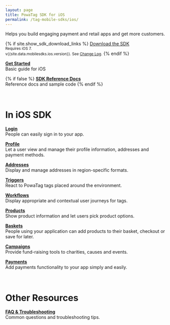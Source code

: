 ```yaml
---
layout: page
title: PowaTag SDK for iOS
permalink: /tag-mobile-sdks/ios/
---
```


Helps you build engaging payment and retail apps and get more customers.

{% if site.show_sdk_download_links %}
<a class="download-link ios" href="{{site.data.mobilesdks.ios.url}}">Download the SDK</a><br />
<small>Requires iOS 7.</small><br />
<small>v{{site.data.mobilesdks.ios.version}}. See [Change Log]({{site.baseurl}}/tag-mobile-sdks/ios/changelog/).</small>
{% endif %}

**[Get Started]({{site.baseurl}}/tag-mobile-sdks/ios/start/)**<br />
Basic guide for iOS

{% if false %}
**[SDK Reference Docs]({{site.baseurl}}/tag-mobile-sdks/ios/reference/)**<br />
Reference docs and sample code
{% endif %}

<br />

# In iOS SDK

**[Login]({{site.baseurl}}/tag-mobile-sdks/ios/login/)**<br />
People can easily sign in to your app.

**[Profile]({{site.baseurl}}/tag-mobile-sdks/ios/profile/)**<br />
Let a user view and manage their profile information, addresses and payment methods.

**[Addresses]({{site.baseurl}}/tag-mobile-sdks/ios/addresses/)**<br />
Display and manage addresses in region-specific formats.

**[Triggers]({{site.baseurl}}/tag-mobile-sdks/ios/triggers/)**<br />
React to PowaTag tags placed around the environment.

**[Workflows]({{site.baseurl}}/tag-mobile-sdks/ios/workflows/)**<br />
Display appropriate and contextual user journeys for tags.

**[Products]({{site.baseurl}}/tag-mobile-sdks/ios/products/)**<br />
Show product information and let users pick product options.

**[Baskets]({{site.baseurl}}/tag-mobile-sdks/ios/baskets/)**<br />
People using your application can add products to their basket, checkout or save for later.

**[Campaigns]({{site.baseurl}}/tag-mobile-sdks/ios/campaigns/)**<br />
Provide fund-raising tools to charities, causes and events.

**[Payments]({{site.baseurl}}/tag-mobile-sdks/ios/payments/)**<br />
Add payments functionality to your app simply and easily.

<br />

# Other Resources

**[FAQ & Troubleshooting](/tag-mobile-sdks/ios/faq/)**<br />
Common questions and troubleshooting tips.
